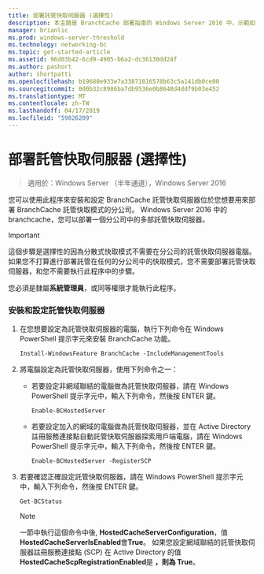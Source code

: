 ```yaml
---
title: 部署託管快取伺服器 (選擇性)
description: 本主題是 BranchCache 部署指南的 Windows Server 2016 中，示範如何以最佳化 WAN 頻寬使用量，在分公司的分散式和裝載式快取模式部署 BranchCache 的一部分
manager: brianlic
ms.prod: windows-server-threshold
ms.technology: networking-bc
ms.topic: get-started-article
ms.assetid: 96d03b42-6cd9-4905-b6a2-dc36130dd24f
ms.author: pashort
author: shortpatti
ms.openlocfilehash: b19680e933e7a33871816578b63c5a141db0ce00
ms.sourcegitcommit: 0d0b32c8986ba7db9536e0b8648d4ddf9b03e452
ms.translationtype: MT
ms.contentlocale: zh-TW
ms.lasthandoff: 04/17/2019
ms.locfileid: "59826209"
---
```

# <a name="deploy-hosted-cache-servers-optional"></a>部署託管快取伺服器 (選擇性)

>適用於：Windows Server （半年通道），Windows Server 2016

您可以使用此程序來安裝和設定 BranchCache 託管快取伺服器位於您想要用來部署 BranchCache 託管快取模式的分公司。 Windows Server 2016 中的 branchcache，您可以部署一個分公司中的多部託管快取伺服器。  
  
> [!IMPORTANT]  
> 這個步驟是選擇性的因為分散式快取模式不需要在分公司的託管快取伺服器電腦。 如果您不打算進行部署託管在任何的分公司中的快取模式，您不需要部署託管快取伺服器，和您不需要執行此程序中的步驟。  
  
您必須是隸屬**系統管理員**，或同等權限才能執行此程序。  
  
### <a name="to-install-and-configure-a-hosted-cache-server"></a>安裝和設定託管快取伺服器  
  
1.  在您想要設定為託管快取伺服器的電腦，執行下列命令在 Windows PowerShell 提示字元來安裝 BranchCache 功能。  
  
    `Install-WindowsFeature BranchCache -IncludeManagementTools`  
  
2.  將電腦設定為託管快取伺服器，使用下列命令之一：  
  
    -   若要設定非網域聯結的電腦做為託管快取伺服器，請在 Windows PowerShell 提示字元中，輸入下列命令，然後按 ENTER 鍵。  
  
        `Enable-BCHostedServer`  
  
    -   若要設定加入的網域的電腦做為託管快取伺服器，並在 Active Directory 註冊服務連接點自動託管快取伺服器探索用戶端電腦，請在 Windows PowerShell 提示字元中，輸入下列命令，然後按 ENTER 鍵。  
  
        `Enable-BCHostedServer -RegisterSCP`  
  
3.  若要確認正確設定託管快取伺服器，請在 Windows PowerShell 提示字元中，輸入下列命令，然後按 ENTER 鍵。  
  
    `Get-BCStatus`  
  
    > [!NOTE]  
    > 一節中執行這個命令中後, **HostedCacheServerConfiguration**，值**HostedCacheServerIsEnabled**會**True**。 如果您設定網域聯結的託管快取伺服器註冊服務連接點 (SCP) 在 Active Directory 的值**HostedCacheScpRegistrationEnabled**是 **，則為 True**。  
  

